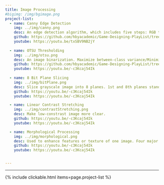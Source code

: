 ```yaml
---
title: Image Processing 
#bigimg: /img/bgimage.png
project-list:
  - name: Canny Edge Detection
    img: ../img/canny.png
    desc: An edge detection algorithm, which includes five steps: RGB to grayscale, noise removal, edge detection, edge thinning, and connect weak edges. 
    github: https://github.com/hbyacademic/Game-Designing-PlayList/tree/master/GD_014_GomokuAPP
    youtube: https://youtu.be/txSBV9NB2jY
 
  - name: OTSU Thresholding
    img: ../img/otsu.png
    desc: An image binarization. Maximize between-class variance/Minimize within-class variance.
    github: https://github.com/hbyacademic/Game-Designing-PlayList/tree/master/GD_015_Ten10APP
    youtube: https://youtu.be/-c3Kcaj54Ik
  
  - name: 8 Bit Plane Slicing
    img: ../img/bitPlane.png
    desc: Slice grayscale image into 8 planes. 1st and 8th planes stand for low- and high-frequency signals, respectively.
    github: https://youtu.be/-c3Kcaj54Ik
    youtube: https://youtu.be/-c3Kcaj54Ik

  - name: Linear Contrast Stretching
    img: ../img/contrastStretching.png
    desc: Make low-constrast image more clear.
    github: https://youtu.be/-c3Kcaj54Ik
    youtube: https://youtu.be/-c3Kcaj54Ik

  - name: Morphological Processing
    img: ../img/morphological.png
    desc: Used to enhance features or texture of one image. Four major operations: dilation, erosion, opening (erosion then dilation), and closing (dilation then erosion).    
    github: https://youtu.be/-c3Kcaj54Ik
    youtube: https://youtu.be/-c3Kcaj54Ik


---
```

--------------------------------------

{% include clickable.html items=page.project-list %}
